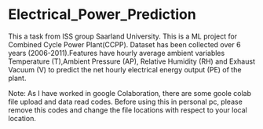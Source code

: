 # Electrical_Power_Prediction
This a task from ISS group Saarland University.
This is a ML project for Combined Cycle Power Plant(CCPP). Dataset has been collected over 6 years  (2006-2011).Features have hourly average ambient variables Temperature (T),Ambient Pressure (AP),
Relative Humidity (RH) and Exhaust Vacuum (V) to predict the net hourly electrical energy output (PE) of the plant.

Note: As I have worked in google Colaboration, there are some goole colab file upload and data read codes. Before using this in personal pc, please remove this codes and change the file locations with respect to your local location.
